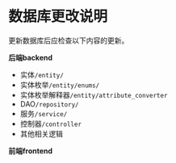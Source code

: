 # 数据库更改说明

更新数据库后应检查以下内容的更新。

**后端backend**
- 实体`/entity/`
- 实体枚举`/entity/enums/`
- 实体枚举解释器`/entity/attribute_converter`
- DAO`/repository/`
- 服务`/service/`
- 控制器`/controller`
- 其他相关逻辑


**前端frontend**

